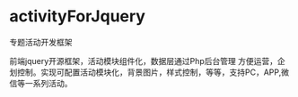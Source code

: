 # activityForJquery
专题活动开发框架


前端jquery开源框架，活动模块组件化，数据层通过Php后台管理
方便运营，企划控制。实现可配置活动模块化，背景图片，样式控制，等等，支持PC，APP,微信等一系列活动。
